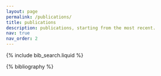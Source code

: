 ```yaml
---
layout: page
permalink: /publications/
title: publications
description: publications, starting from the most recent.
nav: true
nav_order: 2
---
```


<!-- _pages/publications.md -->

<!-- Bibsearch Feature -->

{% include bib_search.liquid %}

<div class="publications">

{% bibliography %}

</div>
